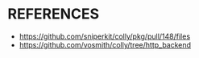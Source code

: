 # REFERENCES


- https://github.com/sniperkit/colly/pkg/pull/148/files
- https://github.com/vosmith/colly/tree/http_backend